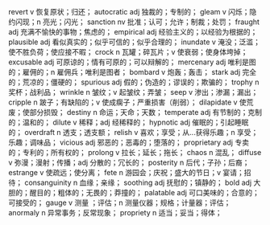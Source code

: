 revert v 恢复原状；归还；
autocratic adj 独裁的；专制的；
gleam v 闪烁；隐约闪现；n 亮光；闪光；
sanction nv 批准；认可；允许；制裁；处罚；
fraught adj 充满不愉快的事物；焦虑的；
empirical adj 经验主义的；以经验为根据的；
plausible adj 看似真实的；似乎可信的；似乎合理的；
inundate v 淹没；泛滥；使不胜负荷；使应接不暇；
crock n 瓦罐；碎瓦片；v 使衰弱；使身体垮掉；
excusable adj 可原谅的；情有可原的；可以辩解的；
mercenary adj 唯利是图的；雇佣的；n 雇佣兵；唯利是图者；
bombard v 炮轰；轰击；
stark adj 完全的；荒凉的；僵硬的；
spurious adj 假的；伪造的；谬误的；欺骗的；
trophy n 奖杯；战利品；
wrinkle n 皱纹；v 起皱纹；弄皱；
seep v 渗出；渗漏；漏出；
cripple n 跛子；有缺陷的；v 使成瘸子；严重损害（削弱）；
dilapidate v 使荒废；使部分损毁；
destiny n 命运；天命；天数；
temperate adj 有节制的；克制的；温和的；
dilute v 稀释；adj 经稀释的；
hypnotic adj 催眠的；引起睡眠的；
overdraft n 透支；透支额；
relish v 喜欢；享受；从...获得乐趣；n 享受；乐趣；调味品；
vicious adj 邪恶的；恶毒的；堕落的；
proprietary adj 专卖的；专利的；所有权的；
prolong v 拉长；延长；拖长；
chaos n 混乱；
diffuse v 弥漫；漫射；传播；adj 分散的；冗长的；
posterity n 后代；子孙；后裔；
estrange v 使疏远；使分离；
fete n 游园会；庆祝；盛大的节日；v 宴请；招待；
consanguinity n 血缘；亲缘；
soothing adj 抚慰的；镇静的；
bold  adj 大胆的；醒目的；粗体的；无畏的；莽撞的；
palatable adj 可口美味的；合意的；可接受的；
gauge v 测量 ；评估；n 测量仪器；规格；计量器；评估；
anormaly n 异常事务；反常现象；
propriety n 适当；妥当；得体； 